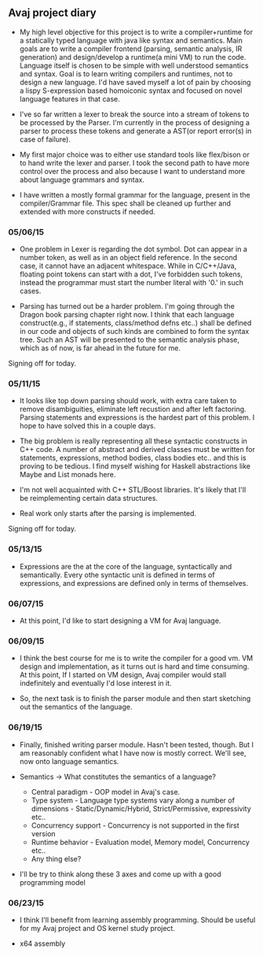 ##  Avaj project diary

*   My high level objective for this project is to write a compiler+runtime for
a statically typed language with java like syntax and semantics. Main goals are
to write a compiler frontend (parsing, semantic analysis, IR generation) and
design/develop a runtime(a mini VM) to run the code. Language itself is chosen
to be simple with well understood semantics and syntax. Goal is to learn
writing compilers and runtimes, not to design a new language. I'd have saved
myself a lot of pain by choosing a lispy S-expression based homoiconic syntax
and focused on novel language features in that case.

*   I've so far written a lexer to break the source into a stream of tokens to
be processed by the Parser. I'm currently in the process of designing a parser
to process these tokens and generate a AST(or report error(s) in case of
failure).

*   My first major choice was to either use standard tools like flex/bison or
to hand write the lexer and parser. I took the second path to have more control
over the process and also because I want to understand more about language
grammars and syntax.

*   I have written a mostly formal grammar for the language, present in the
compiler/Grammar file. This spec shall be cleaned up further and extended with
more constructs if needed.

### 05/06/15

*   One problem in Lexer is regarding the dot symbol. Dot can appear in a number
token, as well as in an object field reference. In the second case, it cannot
have an adjacent whitespace. While in C/C++/Java, floating point tokens can
start with a dot, I've forbidden such tokens, instead the programmar
must start the number literal with '0.' in such cases. 
 
*   Parsing has turned out be a harder problem. I'm going through the
Dragon book parsing chapter right now. I think that each language
construct(e.g., if statements, class/method defns etc..) shall be defined in
our code and objects of such kinds are combined to form the syntax tree. Such
an AST will be presented to the semantic analysis phase, which as of now, is
far ahead in the future for me.

Signing off for today.

### 05/11/15

*   It looks like top down parsing should work, with extra care taken to remove
disambiguities, eliminate left recustion and after left factoring. Parsing
statements and expressions is the hardest part of this problem. I hope to have
solved this in a couple days.

*   The big problem is really representing all these syntactic constructs in
C++ code. A number of abstract and derived classes must be written for
statements, expressions, method bodies, class bodies etc.. and this is proving
to be tedious. I find myself wishing for Haskell abstractions like Maybe and
List monads here.

*   I'm not well acquainted with C++ STL/Boost libraries. It's likely that I'll
be reimplementing certain data structures.

*   Real work only starts after the parsing is implemented. 

Signing off for today.

### 05/13/15

*   Expressions are the at the core of the language, syntactically and
semantically. Every othe syntactic unit is defined in terms of expressions, and
expressions are defined only in terms of themselves.

### 06/07/15

*   At this point, I'd like to start designing a VM for Avaj language.

### 06/09/15

*   I think the best course for me is to write the compiler for a good vm. VM design
and implementation, as it turns out is hard and time consuming. At this point, If I
started on VM design, Avaj compiler would stall indefinitely and eventually I'd lose
interest in it.

*   So, the next task is to finish the parser module and then start sketching out the
semantics of the language.

### 06/19/15

*   Finally, finished writing parser module. Hasn't been tested, though. But I
am reasonably confident what I have now is mostly correct. We'll see, now onto
language semantics.

*   Semantics -> What constitutes the semantics of a language?
    *   Central paradigm - OOP model in Avaj's case. 
    *   Type system - Language type systems vary along a number of dimensions -
Static/Dynamic/Hybrid, Strict/Permissive, expressivity etc..
    *   Concurrency support - Concurrency is not supported in the first version
    *   Runtime behavior - Evaluation model, Memory model, Concurrency etc..
    *   Any thing else?

*   I'll be try to think along these 3 axes and come up with a good programming
model

### 06/23/15

*   I think I'll benefit from learning assembly programming. Should be useful
for my Avaj project and OS kernel study project.

*   x64 assembly
